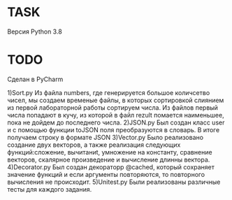 # TASK
Версия Python 3.8

# TODO
Сделан в PyCharm

1)Sort.py
Из файла numbers, где генерируется большое количсетво чисел, мы создаем временые файлы, в которых сортировкой слиянием из первой лабораторной работы сортируем числа. Из файлов первый числа попадают в кучу, из которой в файл rezult помается наименьшее, пока не дойдем до последнего числа.
2)JSON.py
Был создан класс user и с помощью функции toJSON поля преобразуются в словарь. В итоге получаем строку в формате JSON
3)Vector.py
Было реализовано создание двух векторов, а также реализация следующих функций:сложениe, вычитаниt, умножение на константу, сравнение векторов, скалярное произведение и вычисление длинны вектора.
4)Decorator.py
Был создан декораторр @cached, который сохраняет значение функций и если аргументы повторяются, то повторного вычисления не происходит. 
5)Unitest.py
Были реализованы различные тесты для каждого задания.
